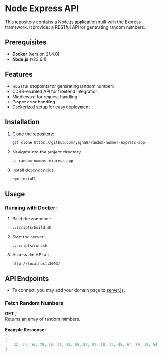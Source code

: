 # Node Express API

This repository contains a Node.js application built with the Express framework. It provides a RESTful API for generating random numbers.

## Prerequisites

- **Docker** (version 27.4.0)
- **Node.js** (v23.6.1)

## Features

- RESTful endpoints for generating random numbers
- CORS-enabled API for frontend integration
- Middleware for request handling
- Proper error handling
- Dockerized setup for easy deployment

## Installation

1. Clone the repository:
    ```bash
    git clone https://github.com/yagna0/random-number-express-app
    ```
2. Navigate into the project directory:
    ```bash
    cd random-number-express-app
    ```
3. Install dependencies:
    ```bash
    npm install
    ```

## Usage

### Running with Docker:
1. Build the container:
    ```bash
    ./scripts/build.sh
    ```
2. Start the server:
    ```bash
    ./scripts/run.sh
    ```
3. Access the API at:  
    ```
    http://localhost:3003/
    ```


   
## API Endpoints

- To connect, you may add your domain page to [server.js](./server.js).

### Fetch Random Numbers
**GET** `/`  
Returns an array of random numbers.

#### Example Response:
```json
[
    12, 34, 56, 78, 90, 21, 43, 65, 87, 99, 10, 23, 45, 67, 89, 32, 54
]

